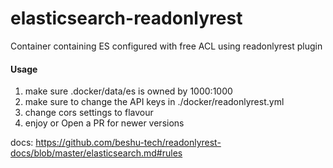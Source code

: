 # elasticsearch-readonlyrest
Container containing ES configured with free ACL using readonlyrest plugin


#### Usage
1. make sure .docker/data/es is owned by 1000:1000
2. make sure to change the API keys in ./docker/readonlyrest.yml
3. change cors settings to flavour
4. enjoy or Open a PR for newer versions

docs: https://github.com/beshu-tech/readonlyrest-docs/blob/master/elasticsearch.md#rules

